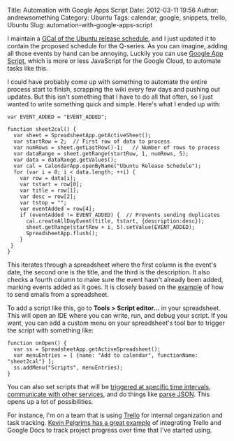 Title: Automation with Google Apps Script
Date: 2012-03-11 19:56
Author: andrewsomething
Category: Ubuntu
Tags: calendar, google, snippets, trello, Ubuntu
Slug: automation-with-google-apps-script

I maintain a [GCal of the Ubuntu release schedule][], and I just updated
it to contain the proposed schedule for the Q-series. As you can
imagine, adding all those events by hand can be annoying. Luckily you
can use [Google App Script][], which is more or less JavaScript for the
Google Cloud, to automate tasks like this.

I could have probably come up with something to automate the entire
process start to finish, scrapping the wiki every few days and pushing
out updates. But this isn't something that I have to do all that often,
so I just wanted to write something quick and simple. Here's what I
ended up with:

    var EVENT_ADDED = "EVENT_ADDED";

    function sheet2cal() {
      var sheet = SpreadsheetApp.getActiveSheet();
      var startRow = 2;  // First row of data to process
      var numRows = sheet.getLastRow()-1;   // Number of rows to process
      var dataRange = sheet.getRange(startRow, 1, numRows, 5);
      var data = dataRange.getValues();
      var cal = CalendarApp.openByName("Ubuntu Release Schedule");
      for (var i = 0; i < data.length; ++i) {
        var row = data[i];
        var tstart = row[0]; 
        var title = row[1];
        var desc = row[2];
        var tstop = "";
        var eventAdded = row[4];
        if (eventAdded != EVENT_ADDED) {  // Prevents sending duplicates
          cal.createAllDayEvent(title, tstart, {description:desc});
          sheet.getRange(startRow + i, 5).setValue(EVENT_ADDED);
          SpreadsheetApp.flush();
        }
     }
    }

This iterates through a spreadsheet where the first column is the
event's date, the second one is the title, and the third is the
description. It also checks a fourth column to make sure the event
hasn't already been added, marking events added as it goes. It is
closely based on the [example][] of how to send emails from a
spreadsheet.

To add a script like this, go to **Tools \> Script editor...** in your
spreadsheet. This will open an IDE where you can write, run, and debug
your script. If you want, you can add a custom menu on your
spreadsheet's tool bar to trigger the script with something like:

    function onOpen() {
      var ss = SpreadsheetApp.getActiveSpreadsheet();
      var menuEntries = [ {name: "Add to calendar", functionName: "sheet2cal"} ];
      ss.addMenu("Scripts", menuEntries);
    }

You can also set scripts that will be [triggered at specific time
intervals][], [communicate with other services][], and do things like
[parse JSON][]. This opens up a lot of possibilities.

For instance, I'm on a team that is using [Trello][] for internal
organization and task tracking. [Kevin Pelgrims has a great example][]
of integrating Trello and Google Docs to track project progress over
time that I've started using.

  [GCal of the Ubuntu release schedule]: http://andrewsomething.wordpress.com/2011/08/19/ubuntu-release-calendar/
  [Google App Script]: http://code.google.com/googleapps/appsscript/guide.html
  [example]: http://code.google.com/googleapps/appsscript/articles/sending_emails.html
  [triggered at specific time intervals]: http://code.google.com/googleapps/appsscript/guide_events.html#TimeTriggers
  [communicate with other services]: http://code.google.com/googleapps/appsscript/class_urlfetchapp.html
  [parse JSON]: http://code.google.com/googleapps/appsscript/class_utilities.html#jsonParse
  [Trello]: https://trello.com/
  [Kevin Pelgrims has a great example]: http://kevinpelgrims.com/blog/2012/03/06/project-progress-tracking-with-google-docs-and-trello
